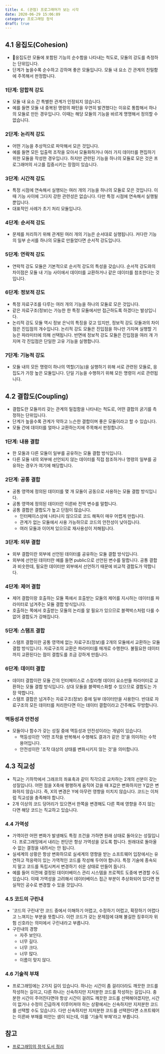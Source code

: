 ```yaml
---
title: 4. (관점) 프로그래머가 보는 시각
date: 2020-06-29 15:06:89
category: 프로그래밍 정석
draft: true
---
```


## 4.1 응집도(Cohesion)

- 응집도란 모듈에 포함된 기능의 순수함을 나타내는 척도로, 모듈의 강도를 측정하는 단위입니다.
- 단계가 높을수록 순수하고 강하며 좋은 모듈입니다. 모듈 내 요소 간 관계의 친밀함에 주목해서 판정합니다.

### 1단계: 암합적 강도

- 모듈 내 요소 간 특별한 관계가 인정되지 않습니다.
- 예를 들면 모듈 내 중복된 명령의 패턴을 우연히 발견했다는 이유로 통합해서 하나의 모듈로 만든 경우입니다. 이때는 해당 모듈의 기능을 바르게 명명해서 정의할 수 없습니다.

### 2단계: 논리적 강도

- 어떤 기능을 추상적으로 파악해서 모은 것입니다.
- 예를 들면 모든 입출력 조작을 모아서 모듈화하거나 여러 가지 데이터를 편집하기 위한 모듈을 작성한 경우입니다. 하지만 관련된 기능을 하나의 모듈로 모은 것은 프로그래머의 사고를 집중시키는 장점이 있습니다.

### 3단계: 시간적 강도

- 특정 시점에 연속해서 실행되는 여러 개의 기능을 하나의 모듈로 모은 것입니다. 이때 기능 사이에 그다지 강한 관련성은 없습니다. 다만 특정 시점에 연속해서 실행될 뿐입니다.
- 대표적인 사례가 초기 처리 모듈입니다.

### 4단계: 순서적 강도

- 문제를 처리하기 위해 관계된 여러 개의 기능은 순서대로 실행됩니다. 커다란 기능의 일부 순서를 하나의 모듈로 만들었다면 순서적 강도입니다.

### 5단계: 연락적 강도

- 연락적 강도 모듈은 기본적으로 순서적 강도의 특성을 갖습니다. 순서적 강도와의 차이점은 모듈 내 기능 사이에서 데이터를 교환하거나 같은 데이터를 참조한다는 것입니다.

### 6단계: 정보적 강도

- 특정 자료구조를 다루는 여러 개의 기능을 하나의 모듈로 모은 것입니다.
- 같은 자료구조(정보)는 가능한 한 특정 모듈에서만 접근하도록 하겠다는 발상입니다.
- 논리적 강도 모듈 역시 정보 은닉의 특징을 갖고 있지만, 정보적 강도 모듈과의 차이점은 진입점의 개수입니다. 논리적 강도 모듈은 진입점을 하나만 가지며 실행할 기능은 파라미터에 의해 선택됩니다. 반면에 정보적 강도 모듈은 진입점을 여러 개 가지며 각 진입점은 단일한 고유 기능을 실행합니다.

### 7단계: 기능적 강도

- 모듈 내의 모든 명령이 하나의 역할(기능)을 실행하기 위해 서로 관련된 모듈로, 응집도가 가장 높은 모듈입니다. 단일 기능을 수행하기 위해 모든 명령이 서로 관련됩니다.

## 4.2 결합도(Coupling)

- 결합도란 모듈끼리 갖는 관계의 밀접함을 나타내는 척도로, 어떤 결합의 굵기를 측정하는 단위입니다.
- 단계가 높을수록 관계가 약하고 느슨한 결합이며 좋은 모듈이라고 할 수 있습니다.
- 모듈 간에 데이터를 얼마나 교환하는지에 주목해서 판정합니다.

### 1단계: 내용 결합

- 한 모둘과 다른 모듈이 일부를 공유하는 모듈 결합 방식입니다.
- 다른 모듈 내의 외부에 선언되지 않는 데이터를 직접 참조하거나 명령의 일부를 공유하는 경우가 여기에 해당합니다.

### 2단계: 공통 결합

- 공통 영역에 정의된 데이터를 몇 개 모듈이 공동으로 사용하는 모듈 결합 방식입니다.
- 공통 영역에 정의된 데이터란 이른바 전역 변수를 말합니다.
- 공통 결합은 결합도가 높고 단점이 많습니다.
  - 인터페이스상에 나타나지 않으므로 코드 해독이 매우 어렵게 만듭니다.
  - 관계가 없는 모듈에서 사용 가능하므로 코드의 안전성이 낮아집니다.
  - 여러 모듈과 이어져 있으므로 재사용성이 저해됩니다.

### 3단계: 외부 결합

- 외부 결합이란 외부에 선언된 데이터를 공유하는 모듈 결합 방식입니다.
- 외부에 선언된 데이터란 예를 들면 public으로 선언된 변수를 말합니다. 공통 결합과 비숫한데, 필요한 데이터만 외부에서 선언하기 때문에 비교적 결합도가 약합니다.

### 4단계: 제어 결합

- 제어 결합이랑 호출하는 모듈 쪽에서 호출받는 모듈의 제어를 지시하는 데이터를 파라미터로 넘겨주는 모듈 결합 방식입니다.
- 호출하는 쪽에서 호출받는 모듈의 논리를 알 필요가 있으므로 블랙박스처럼 다룰 수 없어 결합도가 강해집니다.

### 5단계: 스탬프 결합

- 스탬프 결합이란 공통 영역에 없는 자료구조(정보)를 2개의 모듈에서 교환하는 모듈 결합 방식입니다. 자료구조의 교환은 파라미터를 매개로 수행한다. 불필요한 데이터까지 교환된다는 점이 결합도를 조금 강하게 만듭니다.

### 6단계: 데이터 결합

- 데이터 결합이란 모듈 간의 인터페이스로 스칼라형 데이터 요소만들 파라미터로 교환하는 모듈 결합 방식입니다. 상대 모듈을 블랙박스화할 수 있으므로 결합도는 가장 약합니다.
- 스탬프 결합은 넘겨주는 자료구조(정보) 중에 일부 데이터만을 사용한다. 반대로 자료구조의 모든 데이터를 처리한다면 이는 데이터 결합이라고 간주해도 무방합니다.

### 멱등성과 안전성

- 모듈이나 함수가 갖는 성질 중에 멱등성과 안전성이라는 개념이 있습니다.
  - 멱등성이란 '어떤 조작을 반복해서 수행해도 결과가 같은 것'을 의미하는 수학 용어입니다.
  - 안전성이란 '조작 대상의 상태를 변화시키지 않는 것'을 의미합니다.

## 4.3 직교성

- 직교는 기하학에서 그래프의 좌표축과 같이 직각으로 교차하는 2개의 선분이 갖는 성질입니다. 어떤 점을 X축에 평행하게 움직여 갔을 때 X값은 변화하지만 Y값은 변화하지 않습니다. 즉, X의 변경은 Y에 아무런 영향을 미치지 않습니다. 코드는 이처럼 직교성을 충족해야 합니다.
- 2개 이상의 코드 덩어리가 있으면서 한쪽을 변경해도 다른 쪽에 영향을 주지 않는 다면 해당 코드는 직교하고 있습니다.

### 4.4 가역성

- 가역이란 어떤 변화가 발생해도 특정 조건을 가하면 원래 상태로 돌아오는 성질입니다. 프로그래밍에서 내리는 판단은 항상 가역성을 갖도록 합니다. 원래대로 돌아올 수 없는 결정을 내려서는 안 됩니다.
- 실세계의 상황은 항상 변화하므로 실세계의 영향을 받는 소프트웨어 입장에서는 유연하고 적응력이 있는 가역적인 코드를 작성해 두어야 합니다. 특정 기술에 종속되지 말고 코드를 독립시켜서 변경하기 쉬운 상태로 만들어 둡니다.
- 예를 들어 이전에 결정된 데이터베이스 관리 시스템을 프로젝트 도중에 변경할 수도 있습니다. 이때 가역성을 고려해서 데이터베이스 접근 부분이 추상화되어 있다면 현실적인 공수로 변경할 수 있을 것입니다.

### 4.5 코드의 구린내

- '코드의 구린내'란 코드 중에서 이해하기 어렵고, 수정하기 어렵고, 확장하기 어렵다고 느껴지는 부분을 뜻합니다. 이런 코드가 갖는 문제점에 대해 불길한 징후이자 위험 신호라는 의미에서 구린내라고 부릅니다.
- 구린내의 경향
  - 자주 보인다.
  - 너무 길다.
  - 너무 크다.
  - 너무 많다.
  - 이름이 맞지 않다.

### 4.6 기술적 부채

- 프로그래밍에는 2가지 길이 있습니다. 하나는 시간이 좀 걸리더라도 깨끗한 코드를 작성하는 길이고, 다른 하나는 신속하지만 지저분한 코드를 작성하는 길입니다. 충분한 시간이 주어진다면야 항상 시간이 걸려도 깨끗한 코드를 선택해야겠지만, 시간이 없거나 수정이 긴급하게 이루어져야 하는 상황에서는 신속하지만 지저분한 코드를 선택할 수도 있습니다. 다만 신속하지만 지저분한 코드를 선택한다면 소프트웨어는 이른바 부채를 떠안는 샘이 되는데, 이를 '기술적 부채'라고 부릅니다.

## 참고

- [프로그래밍의 정석 도서 정리](https://peter-cho.gitbook.io/book/11/undefined-7)
